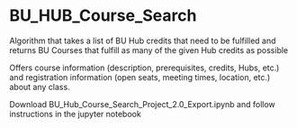 # BU_HUB_Course_Search
Algorithm that takes a list of BU Hub credits that need to be fulfilled and returns BU Courses that fulfill as many of the given Hub credits as possible

Offers course information (description, prerequisites, credits, Hubs, etc.) and registration information (open seats, meeting times, location, etc.) about any class.

Download BU_Hub_Course_Search_Project_2.0_Export.ipynb and follow instructions in the jupyter notebook
